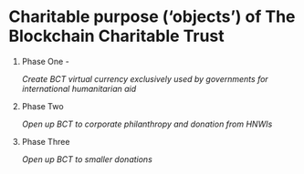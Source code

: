 # Charitable purpose (‘objects’) of The Blockchain Charitable Trust

1. Phase One - 

	_Create BCT virtual currency exclusively used by governments for international humanitarian aid_

2. Phase Two 

	_Open up BCT to corporate philanthropy and donation from HNWIs_
 
3. Phase Three

	_Open up BCT to smaller donations_

